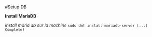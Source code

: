 #Setup DB 

**Install MariaDB**

*install maria db sur la machine*
    ```sudo dnf install mariadb-server
    [...]
    Complete!
    ```


